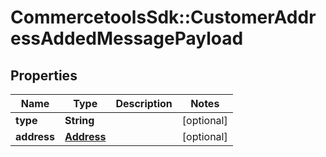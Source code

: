 # CommercetoolsSdk::CustomerAddressAddedMessagePayload

## Properties
Name | Type | Description | Notes
------------ | ------------- | ------------- | -------------
**type** | **String** |  | [optional] 
**address** | [**Address**](Address.md) |  | [optional] 


